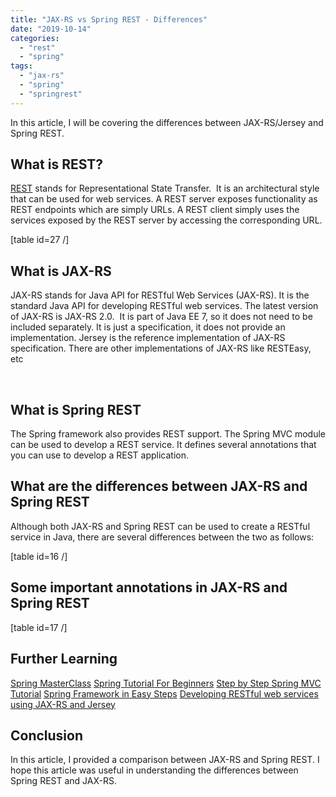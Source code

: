 ```yaml
---
title: "JAX-RS vs Spring REST - Differences"
date: "2019-10-14"
categories: 
  - "rest"
  - "spring"
tags: 
  - "jax-rs"
  - "spring"
  - "springrest"
---
```


In this article, I will be covering the differences between JAX-RS/Jersey and Spring REST.

## What is REST?

[REST](https://learnjava.co.in/what-is-rest-api/) stands for Representational State Transfer.  It is an architectural style that can be used for web services. A REST server exposes functionality as REST endpoints which are simply URLs. A REST client simply uses the services exposed by the REST server by accessing the corresponding URL.

\[table id=27 /\]

## What is JAX-RS

JAX-RS stands for Java API for RESTful Web Services (JAX-RS). It is the standard Java API for developing RESTful web services. The latest version of JAX-RS is JAX-RS 2.0.  It is part of Java EE 7, so it does not need to be included separately. It is just a specification, it does not provide an implementation. Jersey is the reference implementation of JAX-RS specification. There are other implementations of JAX-RS like RESTEasy, etc

 

## What is Spring REST

The Spring framework also provides REST support. The Spring MVC module can be used to develop a REST service. It defines several annotations that you can use to develop a REST application.

## What are the differences between JAX-RS and Spring REST

Although both JAX-RS and Spring REST can be used to create a RESTful service in Java, there are several differences between the two as follows:

\[table id=16 /\]

## Some important annotations in JAX-RS and Spring REST

\[table id=17 /\]

## Further Learning

[Spring MasterClass](https://click.linksynergy.com/deeplink?id=MnzIZAZNE5Y&mid=39197&murl=https%3A%2F%2Fwww.udemy.com%2Fcourse%2Fjava-spring-framework-masterclass%2F) [Spring Tutorial For Beginners](https://click.linksynergy.com/deeplink?id=MnzIZAZNE5Y&mid=39197&murl=https%3A%2F%2Fwww.udemy.com%2Fcourse%2Fspring-tutorial-for-beginners%2F) [Step by Step Spring MVC Tutorial](https://click.linksynergy.com/deeplink?id=MnzIZAZNE5Y&mid=39197&murl=https%3A%2F%2Fwww.udemy.com%2Fcourse%2Fspring-mvc-tutorial-for-beginners-step-by-step%2F) [Spring Framework in Easy Steps](https://click.linksynergy.com/deeplink?id=MnzIZAZNE5Y&mid=39197&murl=https%3A%2F%2Fwww.udemy.com%2Fcourse%2Fspringframeworkineasysteps%2F) [Developing RESTful web services using JAX-RS and Jersey](https://click.linksynergy.com/deeplink?id=MnzIZAZNE5Y&mid=39197&murl=https%3A%2F%2Fwww.udemy.com%2Fcourse%2Fdevelop-restful-java-web-services-using-jax-rs-and-jersey%2F)

## Conclusion

In this article, I provided a comparison between JAX-RS and Spring REST. I hope this article was useful in understanding the differences between Spring REST and JAX-RS.
